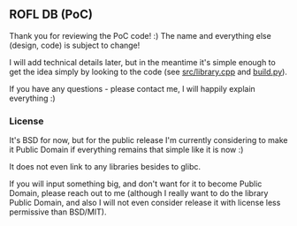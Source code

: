## ROFL DB (PoC)

Thank you for reviewing the PoC code! :)
The name and everything else (design, code) is subject to change!

I will add technical details later, but in the meantime it's simple enough to get the idea simply by looking to the code (see [src/library.cpp](src/library.cpp) and [build.py](build.py)).

If you have any questions - please contact me, I will happily explain everything :)

### License
It's BSD for now, but for the public release I'm currently considering to make it Public Domain if everything remains that simple like it is now :)

It does not even link to any libraries besides to glibc.

If you will input something big, and don't want for it to become Public Domain, please reach out to me (although I really want to do the library Public Domain, and also I will not even consider release it with license less permissive than BSD/MIT).
